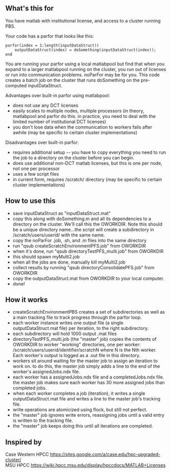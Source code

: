 What's this for
----------

You have matlab with institutional license, and access to a cluster running PBS.

Your code has a parfor that looks like this:

    parfor(index = 1:length(inputDataStruct))
        outputDataStruct(index) = doSomething(inputDataStruct(index));
    end

You are running your parfor using a local matlabpool but find that when you expand to a larger matlabpool running on the cluster, you run out of licenses or run into communication problems.  noParFor may be for you.  This code creates a batch job on the cluster that runs doSomething on the pre-computed inputDataStruct.

Advantages over built-in parfor using matlabpool:

* does not use any DCT licenses
* easily scales to multiple nodes, multiple processors (in theory, matlabpool and parfor do this. in practice, you need to deal with the limited number of institutional DCT licenses)
* you don't lose data when the communication to workers fails after awhile (may be specific to certain cluster implementations)

Disadvantages over built-in parfor:

* requires additional setup -- you have to copy everything you need to run the job to a directory on the cluster before you can begin.
* does use additional non-DCT matlab licenses, but this is one per node, not one per processor
* uses a few script files
* in current form, requires /scratch/ directory (may be specific to certain cluster implementations)

How to use this
----------

* save inputDataStruct as "inputDataStruct.mat"
* copy this along with doSomething.m and all its dependencies to a directory on the cluster. We'll call this the OWORKDIR. Note this should be a unique directory name...the script will create a subdirectory in /scratch/users/userid/ with the same name.
* copy the noParFor .job, .sh, and .m files into the same directory
* run "qsub createScratchEnvironmentPFS.job" from OWORKDIR
* when it's done, run "qsub directoryTestPFS_multi.job" from OWORKDIR
* this should spawn myMulti2.job
* when all the jobs are done, manually kill myMulti2.job
* collect results by running "qsub directoryConsolidatePFS.job" from OWORKDIR
* copy the outputDataStruct.mat from OWORKDIR to your local computer.
* done!

How it works
-----------

* createScratchEnvironmentPBS creates a set of subdirectories as well as a main tracking file to track progress through the parfor loop.
* each worker instance writes one output file (a single outputDataStruct.mat file) per iteration, to the right subdirectory.
* each subdirectory will hold 1000 output .mat files
* directoryTestPFS_multi.job (the "master" job) copies the contents of OWORKDIR to worker "working" directories, one per worker: /scratch/users/userid/identifier/scratchN where N is the Nth worker. Each worker's output is logged as a .out file in this directory.
* workers sit around waiting for the master job to assign an iteration to work on. to do this, the master job simply adds a line to the end of the worker's assignedJobs.ndx file.
* each worker has a assignedJobs.ndx file and a completedJobs.ndx file. the master job makes sure each worker has 30 more assigned jobs than completed jobs.
* when each worker completes a job (iteration), it writes a single outputDataStruct.mat file and writes a line to the master job's tracking file.
* write operations are atomicized using flock, but still not perfect.
* the "master" job ignores write errors, reassigning jobs until a valid entry is written to the tracking file.
* the "master" job keeps doing this until all iterations are completed.


Inspired by
-----------

Case Western HPCC https://sites.google.com/a/case.edu/hpc-upgraded-cluster/  
MSU HPCC https://wiki.hpcc.msu.edu/display/hpccdocs/MATLAB+Licenses
